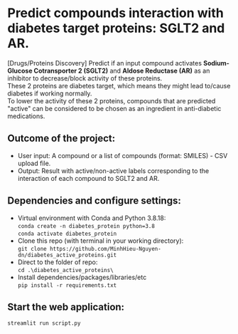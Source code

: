 # Predict compounds interaction with diabetes target proteins: SGLT2 and AR.  

[Drugs/Proteins Discovery] Predict if an input compound activates **Sodium-Glucose Cotransporter 2 (SGLT2)** and **Aldose Reductase (AR)** as an inhibitor to decrease/block activity of these proteins.  
These 2 proteins are diabetes target, which means they might lead to/cause diabetes if working normally.  
To lower the activity of these 2 proteins, compounds that are predicted "active" can be considered to be chosen as an ingredient in anti-diabetic medications.  

## Outcome of the project:
- User input: A compound or a list of compounds (format: SMILES) - CSV upload file.  
- Output: Result with active/non-active labels corresponding to the interaction of each compound to SGLT2 and AR.  

## Dependencies and configure settings:
- Virtual environment with Conda and Python 3.8.18:    
`conda create -n diabetes_protein python=3.8`  
`conda activate diabetes_protein`
- Clone this repo (with terminal in your working directory):  
`git clone https://github.com/MinhHieu-Nguyen-dn/diabetes_active_proteins.git`
- Direct to the folder of repo:  
`cd .\diabetes_active_proteins\`
- Install dependencies/packages/libraries/etc  
`pip install -r requirements.txt`

## Start the web application:
`streamlit run script.py`
